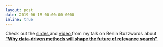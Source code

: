 ```yaml
---
layout: post
date: 2019-06-18 00:00:00-0000
inline: true
---
```


Check out the <a href="/assets/pdf/Data-Driven Methods for Relevance Search - Pedro Balage - Berlin Buzzwords 2019.pdf"> slides </a> and <a href="https://www.youtube.com/watch?v=TrG9fkl73Ss"> video </a> from my talk on Berlin Buzzwords about <a href="https://berlinbuzzwords.de/19/session/why-data-driven-methods-will-shape-future-relevance-search"> <b>"Why data-driven methods will shape the future of relevance search"</b></a>.
